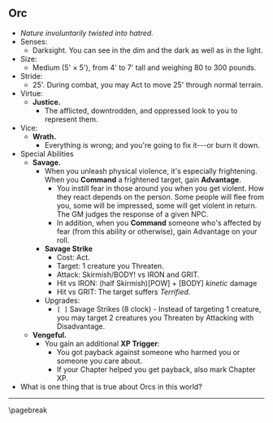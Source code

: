 ## Orc

* *Nature involuntarily twisted into hatred.*
* Senses:
    * Darksight. You can see in the dim and the dark as well as in the light.
* Size:
    * Medium (5' × 5'), from 4' to 7' tall and weighing 80 to 300 pounds.
* Stride:
    * 25'. During combat, you may Act to move 25' through normal terrain.
* Virtue:
    * **Justice.**
        * The afflicted, downtrodden, and oppressed look to you to represent them.
* Vice:
    * **Wrath.**
        * Everything is wrong; and you're going to fix it---or burn it down.
* Special Abilities
    * **Savage.**
        * When you unleash physical violence, it's especially frightening. When you **Command** a frightened target, gain **Advantage**.
            * You instill fear in those around you when you get violent. How they react depends on the person. Some people will flee from you, some will be impressed, some will get violent in return. The GM judges the response of a given NPC.
            * In addition, when you **Command** someone who's affected by fear (from this ability or otherwise), gain Advantage on your roll.
        - **Savage Strike**
            - Cost: Act.
            - Target: 1 creature you Threaten.
            - Attack: Skirmish/BODY! vs IRON and GRIT.
            - Hit vs IRON: (half Skirmish)[POW] + [BODY] *kinetic* damage
            - Hit vs GRIT: The target suffers *Terrified*.
        - Upgrades:
            - `[ ]` Savage Strikes (8 clock) - Instead of targeting 1 creature, you may target 2 creatures you Threaten by Attacking with Disadvantage.
    * **Vengeful.**
        * You gain an additional **XP Trigger**:
            * You got payback against someone who harmed you or someone you care about.
            * If your Chapter helped you get payback, also mark Chapter XP.
* What is one thing that is true about Orcs in this world?

* * * * * * * * * * * * * * * * * * * * * * * * * * * * * * * * * * * * * * * *

\pagebreak
